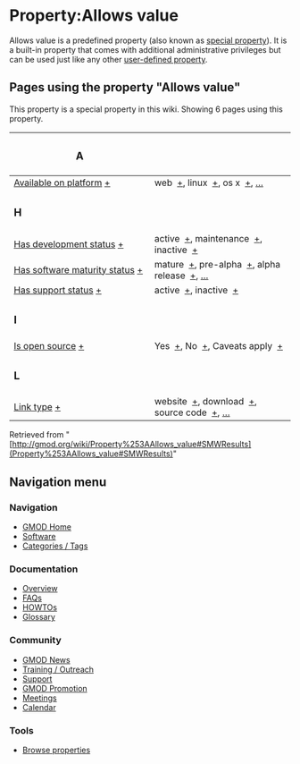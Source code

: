 



<span id="top"></span>




# <span dir="auto">Property:Allows value</span>











Allows value is a predefined property (also known as <a
href="https://www.semantic-mediawiki.org/wiki/Help:Special_properties"
class="external text" rel="nofollow">special property</a>). It is a
built-in property that comes with additional administrative privileges
but can be used just like any other
<a href="https://www.semantic-mediawiki.org/wiki/Property"
class="external text" rel="nofollow">user-defined property</a>.



  
<span id="SMWResults"></span>



## Pages using the property "Allows value"

This property is a special property in this wiki. Showing 6 pages using
this property.

<table style="width: 100%; ">
<colgroup>
<col style="width: 50%" />
<col style="width: 50%" />
</colgroup>
<thead>
<tr class="header">
<th class="smwpropname"><h3 id="a">A</h3></th>
<th></th>
</tr>
</thead>
<tbody>
<tr class="odd">
<td class="smwpropname"><a href="Property%253AAvailable_on_platform"
title="Property:Available on platform">Available on platform</a> <span
class="smwbrowse"><a
href="Special%253ABrowse/Property%253AAvailable-20on-20platform"
title="Special%253ABrowse/Property%253AAvailable-20on-20platform">+</a></span></td>
<td class="smwprops">web  <span class="smwsearch"><a
href="Special%253ASearchByProperty/Allows-20value/web"
title="Special%253ASearchByProperty/Allows-20value/web">+</a></span>,
linux  <span class="smwsearch"><a
href="Special%253ASearchByProperty/Allows-20value/linux"
title="Special%253ASearchByProperty/Allows-20value/linux">+</a></span>, os
x  <span class="smwsearch"><a
href="Special%253ASearchByProperty/Allows-20value/os-20x"
title="Special%253ASearchByProperty/Allows-20value/os-20x">+</a></span>, <a
href="Special:PageProperty/Property%253AAvailable_on_platform::Allows_value"
title="Special:PageProperty/Property:Available on platform::Allows value">…</a></td>
</tr>
<tr class="even">
<td class="smwpropname"><h3 id="h">H</h3></td>
<td></td>
</tr>
<tr class="odd">
<td class="smwpropname"><a href="Property%253AHas_development_status"
title="Property:Has development status">Has development status</a> <span
class="smwbrowse"><a
href="Special%253ABrowse/Property%253AHas-20development-20status"
title="Special%253ABrowse/Property%253AHas-20development-20status">+</a></span></td>
<td class="smwprops">active  <span class="smwsearch"><a
href="Special%253ASearchByProperty/Allows-20value/active"
title="Special%253ASearchByProperty/Allows-20value/active">+</a></span>,
maintenance  <span class="smwsearch"><a
href="Special%253ASearchByProperty/Allows-20value/maintenance"
title="Special%253ASearchByProperty/Allows-20value/maintenance">+</a></span>,
inactive  <span class="smwsearch"><a
href="Special%253ASearchByProperty/Allows-20value/inactive"
title="Special%253ASearchByProperty/Allows-20value/inactive">+</a></span></td>
</tr>
<tr class="even">
<td class="smwpropname"><a href="Property%253AHas_software_maturity_status"
title="Property:Has software maturity status">Has software maturity
status</a> <span class="smwbrowse"><a
href="Special%253ABrowse/Property%253AHas-20software-20maturity-20status"
title="Special%253ABrowse/Property%253AHas-20software-20maturity-20status">+</a></span></td>
<td class="smwprops">mature  <span class="smwsearch"><a
href="Special%253ASearchByProperty/Allows-20value/mature"
title="Special%253ASearchByProperty/Allows-20value/mature">+</a></span>,
pre-alpha  <span class="smwsearch"><a
href="Special%253ASearchByProperty/Allows-20value/pre-2Dalpha"
title="Special%253ASearchByProperty/Allows-20value/pre-2Dalpha">+</a></span>,
alpha release  <span class="smwsearch"><a
href="Special%253ASearchByProperty/Allows-20value/alpha-20release"
title="Special%253ASearchByProperty/Allows-20value/alpha-20release">+</a></span>,
<a
href="Special:PageProperty/Property%253AHas_software_maturity_status::Allows_value"
title="Special:PageProperty/Property:Has software maturity status::Allows value">…</a></td>
</tr>
<tr class="odd">
<td class="smwpropname"><a href="Property%253AHas_support_status"
title="Property:Has support status">Has support status</a> <span
class="smwbrowse"><a
href="Special%253ABrowse/Property%253AHas-20support-20status"
title="Special%253ABrowse/Property%253AHas-20support-20status">+</a></span></td>
<td class="smwprops">active  <span class="smwsearch"><a
href="Special%253ASearchByProperty/Allows-20value/active"
title="Special%253ASearchByProperty/Allows-20value/active">+</a></span>,
inactive  <span class="smwsearch"><a
href="Special%253ASearchByProperty/Allows-20value/inactive"
title="Special%253ASearchByProperty/Allows-20value/inactive">+</a></span></td>
</tr>
<tr class="even">
<td class="smwpropname"><h3 id="i">I</h3></td>
<td></td>
</tr>
<tr class="odd">
<td class="smwpropname"><a href="Property%253AIs_open_source"
title="Property:Is open source">Is open source</a> <span
class="smwbrowse"><a href="Special%253ABrowse/Property%253AIs-20open-20source"
title="Special%253ABrowse/Property%253AIs-20open-20source">+</a></span></td>
<td class="smwprops">Yes  <span class="smwsearch"><a
href="Special%253ASearchByProperty/Allows-20value/Yes"
title="Special%253ASearchByProperty/Allows-20value/Yes">+</a></span>,
No  <span class="smwsearch"><a
href="Special%253ASearchByProperty/Allows-20value/No"
title="Special%253ASearchByProperty/Allows-20value/No">+</a></span>, Caveats
apply  <span class="smwsearch"><a
href="Special%253ASearchByProperty/Allows-20value/Caveats-20apply"
title="Special%253ASearchByProperty/Allows-20value/Caveats-20apply">+</a></span></td>
</tr>
<tr class="even">
<td class="smwpropname"><h3 id="l">L</h3></td>
<td></td>
</tr>
<tr class="odd">
<td class="smwpropname"><a href="Property%253ALink_type"
title="Property:Link type">Link type</a> <span class="smwbrowse"><a
href="Special%253ABrowse/Property%253ALink-20type"
title="Special%253ABrowse/Property%253ALink-20type">+</a></span></td>
<td class="smwprops">website  <span class="smwsearch"><a
href="Special%253ASearchByProperty/Allows-20value/website"
title="Special%253ASearchByProperty/Allows-20value/website">+</a></span>,
download  <span class="smwsearch"><a
href="Special%253ASearchByProperty/Allows-20value/download"
title="Special%253ASearchByProperty/Allows-20value/download">+</a></span>,
source code  <span class="smwsearch"><a
href="Special%253ASearchByProperty/Allows-20value/source-20code"
title="Special%253ASearchByProperty/Allows-20value/source-20code">+</a></span>,
<a href="Special:PageProperty/Property%253ALink_type::Allows_value"
title="Special:PageProperty/Property:Link type::Allows value">…</a></td>
</tr>
</tbody>
</table>




Retrieved from
"[http://gmod.org/wiki/Property%253AAllows_value#SMWResults](Property%253AAllows_value#SMWResults)"





## Navigation menu









### Navigation



- <span id="n-GMOD-Home">[GMOD Home](Main_Page)</span>
- <span id="n-Software">[Software](GMOD_Components)</span>
- <span id="n-Categories-.2F-Tags">[Categories /
  Tags](Categories)</span>




### Documentation



- <span id="n-Overview">[Overview](Overview)</span>
- <span id="n-FAQs">[FAQs](Category%253AFAQ)</span>
- <span id="n-HOWTOs">[HOWTOs](Category%253AHOWTO)</span>
- <span id="n-Glossary">[Glossary](Glossary)</span>




### Community



- <span id="n-GMOD-News">[GMOD News](GMOD_News)</span>
- <span id="n-Training-.2F-Outreach">[Training /
  Outreach](Training_and_Outreach)</span>
- <span id="n-Support">[Support](Support)</span>
- <span id="n-GMOD-Promotion">[GMOD Promotion](GMOD_Promotion)</span>
- <span id="n-Meetings">[Meetings](Meetings)</span>
- <span id="n-Calendar">[Calendar](Calendar)</span>




### Tools

- <span id="t-smwbrowselink"><a href="Special%253ABrowse/Property%253AAllows_value" rel="smw-browse">Browse
  properties</a></span>





<!-- -->




